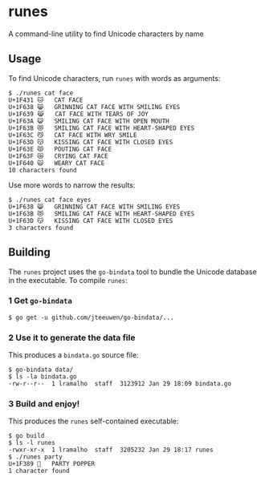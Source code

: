 # runes

A command-line utility to find Unicode characters by name

## Usage

To find Unicode characters, run `runes` with words as arguments:

```
$ ./runes cat face
U+1F431	🐱	CAT FACE
U+1F638	😸	GRINNING CAT FACE WITH SMILING EYES
U+1F639	😹	CAT FACE WITH TEARS OF JOY
U+1F63A	😺	SMILING CAT FACE WITH OPEN MOUTH
U+1F63B	😻	SMILING CAT FACE WITH HEART-SHAPED EYES
U+1F63C	😼	CAT FACE WITH WRY SMILE
U+1F63D	😽	KISSING CAT FACE WITH CLOSED EYES
U+1F63E	😾	POUTING CAT FACE
U+1F63F	😿	CRYING CAT FACE
U+1F640	🙀	WEARY CAT FACE
10 characters found
```

Use more words to narrow the results:

```
$ ./runes cat face eyes
U+1F638	😸	GRINNING CAT FACE WITH SMILING EYES
U+1F63B	😻	SMILING CAT FACE WITH HEART-SHAPED EYES
U+1F63D	😽	KISSING CAT FACE WITH CLOSED EYES
3 characters found
```

## Building

The `runes` project uses the `go-bindata` tool to bundle the Unicode database in the executable. To compile `runes`:

### 1 Get `go-bindata`

```
$ go get -u github.com/jteeuwen/go-bindata/...
```

### 2 Use it to generate the data file

This produces a `bindata.go` source file:

```
$ go-bindata data/
$ ls -la bindata.go 
-rw-r--r--  1 lramalho  staff  3123912 Jan 29 18:09 bindata.go
```

### 3 Build and enjoy!

This produces the `runes` self-contained executable:

```
$ go build
$ ls -l runes
-rwxr-xr-x  1 lramalho  staff  3205232 Jan 29 18:17 runes
$ ./runes party
U+1F389	🎉	PARTY POPPER
1 character found

```

